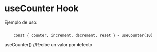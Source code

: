 # useCounter Hook

Ejemplo de uso:

```

    const { counter, increment, decrement, reset } = useCounter(10)

```

useCounter() //Recibe un valor por defecto
